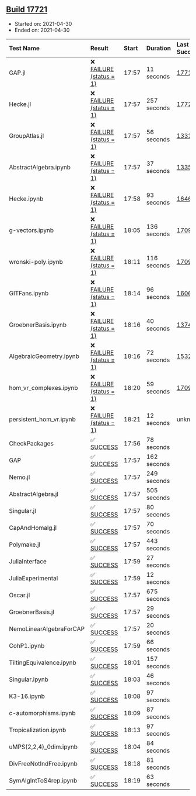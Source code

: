 ## [Build 17721](https://oscarci.mathematik.uni-kl.de/job/oscar/17721/)

* Started on: 2021-04-30
* Ended on: 2021-04-30

| Test Name    | Result | Start | Duration | Last Success | First Failure |
|:-------------|:-------|:------|:---------|:-------------|:--------------|
| GAP.jl | ❌ [FAILURE (status = 1)](https://oscarci.mathematik.uni-kl.de/job/oscar/17721/artifact/logs/build-17721/GAP.jl.log) | 17:57 | 11 seconds | [17719](https://oscarci.mathematik.uni-kl.de/job/oscar/17719/) | [17720](https://oscarci.mathematik.uni-kl.de/job/oscar/17720/) |
| Hecke.jl | ❌ [FAILURE (status = 1)](https://oscarci.mathematik.uni-kl.de/job/oscar/17721/artifact/logs/build-17721/Hecke.jl.log) | 17:57 | 257 seconds | [17720](https://oscarci.mathematik.uni-kl.de/job/oscar/17720/) | [17721](https://oscarci.mathematik.uni-kl.de/job/oscar/17721/) |
| GroupAtlas.jl | ❌ [FAILURE (status = 1)](https://oscarci.mathematik.uni-kl.de/job/oscar/17721/artifact/logs/build-17721/GroupAtlas.jl.log) | 17:57 | 56 seconds | [13311](https://oscarci.mathematik.uni-kl.de/job/oscar/13311/) | [13312](https://oscarci.mathematik.uni-kl.de/job/oscar/13312/) |
| AbstractAlgebra.ipynb | ❌ [FAILURE (status = 1)](https://oscarci.mathematik.uni-kl.de/job/oscar/17721/artifact/logs/build-17721/AbstractAlgebra.ipynb.log) | 17:57 | 37 seconds | [13355](https://oscarci.mathematik.uni-kl.de/job/oscar/13355/) | [13356](https://oscarci.mathematik.uni-kl.de/job/oscar/13356/) |
| Hecke.ipynb | ❌ [FAILURE (status = 1)](https://oscarci.mathematik.uni-kl.de/job/oscar/17721/artifact/logs/build-17721/Hecke.ipynb.log) | 17:58 | 93 seconds | [16463](https://oscarci.mathematik.uni-kl.de/job/oscar/16463/) | [16464](https://oscarci.mathematik.uni-kl.de/job/oscar/16464/) |
| g-vectors.ipynb | ❌ [FAILURE (status = 1)](https://oscarci.mathematik.uni-kl.de/job/oscar/17721/artifact/logs/build-17721/g-vectors.ipynb.log) | 18:05 | 136 seconds | [17099](https://oscarci.mathematik.uni-kl.de/job/oscar/17099/) | [17100](https://oscarci.mathematik.uni-kl.de/job/oscar/17100/) |
| wronski-poly.ipynb | ❌ [FAILURE (status = 1)](https://oscarci.mathematik.uni-kl.de/job/oscar/17721/artifact/logs/build-17721/wronski-poly.ipynb.log) | 18:11 | 116 seconds | [17098](https://oscarci.mathematik.uni-kl.de/job/oscar/17098/) | [17099](https://oscarci.mathematik.uni-kl.de/job/oscar/17099/) |
| GITFans.ipynb | ❌ [FAILURE (status = 1)](https://oscarci.mathematik.uni-kl.de/job/oscar/17721/artifact/logs/build-17721/GITFans.ipynb.log) | 18:14 | 96 seconds | [16068](https://oscarci.mathematik.uni-kl.de/job/oscar/16068/) | [16069](https://oscarci.mathematik.uni-kl.de/job/oscar/16069/) |
| GroebnerBasis.ipynb | ❌ [FAILURE (status = 1)](https://oscarci.mathematik.uni-kl.de/job/oscar/17721/artifact/logs/build-17721/GroebnerBasis.ipynb.log) | 18:16 | 40 seconds | [13748](https://oscarci.mathematik.uni-kl.de/job/oscar/13748/) | [13749](https://oscarci.mathematik.uni-kl.de/job/oscar/13749/) |
| AlgebraicGeometry.ipynb | ❌ [FAILURE (status = 1)](https://oscarci.mathematik.uni-kl.de/job/oscar/17721/artifact/logs/build-17721/AlgebraicGeometry.ipynb.log) | 18:16 | 72 seconds | [15322](https://oscarci.mathematik.uni-kl.de/job/oscar/15322/) | [15323](https://oscarci.mathematik.uni-kl.de/job/oscar/15323/) |
| hom_vr_complexes.ipynb | ❌ [FAILURE (status = 1)](https://oscarci.mathematik.uni-kl.de/job/oscar/17721/artifact/logs/build-17721/hom_vr_complexes.ipynb.log) | 18:20 | 59 seconds | [17099](https://oscarci.mathematik.uni-kl.de/job/oscar/17099/) | [17100](https://oscarci.mathematik.uni-kl.de/job/oscar/17100/) |
| persistent_hom_vr.ipynb | ❌ [FAILURE (status = 1)](https://oscarci.mathematik.uni-kl.de/job/oscar/17721/artifact/logs/build-17721/persistent_hom_vr.ipynb.log) | 18:21 | 12 seconds | unknown | unknown |
| CheckPackages | ✅ [SUCCESS](https://oscarci.mathematik.uni-kl.de/job/oscar/17721/artifact/logs/build-17721/CheckPackages.log) | 17:56 | 78 seconds |  |  |
| GAP | ✅ [SUCCESS](https://oscarci.mathematik.uni-kl.de/job/oscar/17721/artifact/logs/build-17721/GAP.log) | 17:57 | 162 seconds |  |  |
| Nemo.jl | ✅ [SUCCESS](https://oscarci.mathematik.uni-kl.de/job/oscar/17721/artifact/logs/build-17721/Nemo.jl.log) | 17:57 | 249 seconds |  |  |
| AbstractAlgebra.jl | ✅ [SUCCESS](https://oscarci.mathematik.uni-kl.de/job/oscar/17721/artifact/logs/build-17721/AbstractAlgebra.jl.log) | 17:57 | 505 seconds |  |  |
| Singular.jl | ✅ [SUCCESS](https://oscarci.mathematik.uni-kl.de/job/oscar/17721/artifact/logs/build-17721/Singular.jl.log) | 17:57 | 80 seconds |  |  |
| CapAndHomalg.jl | ✅ [SUCCESS](https://oscarci.mathematik.uni-kl.de/job/oscar/17721/artifact/logs/build-17721/CapAndHomalg.jl.log) | 17:57 | 70 seconds |  |  |
| Polymake.jl | ✅ [SUCCESS](https://oscarci.mathematik.uni-kl.de/job/oscar/17721/artifact/logs/build-17721/Polymake.jl.log) | 17:57 | 443 seconds |  |  |
| JuliaInterface | ✅ [SUCCESS](https://oscarci.mathematik.uni-kl.de/job/oscar/17721/artifact/logs/build-17721/JuliaInterface.log) | 17:59 | 27 seconds |  |  |
| JuliaExperimental | ✅ [SUCCESS](https://oscarci.mathematik.uni-kl.de/job/oscar/17721/artifact/logs/build-17721/JuliaExperimental.log) | 17:59 | 12 seconds |  |  |
| Oscar.jl | ✅ [SUCCESS](https://oscarci.mathematik.uni-kl.de/job/oscar/17721/artifact/logs/build-17721/Oscar.jl.log) | 17:57 | 675 seconds |  |  |
| GroebnerBasis.jl | ✅ [SUCCESS](https://oscarci.mathematik.uni-kl.de/job/oscar/17721/artifact/logs/build-17721/GroebnerBasis.jl.log) | 17:57 | 29 seconds |  |  |
| NemoLinearAlgebraForCAP | ✅ [SUCCESS](https://oscarci.mathematik.uni-kl.de/job/oscar/17721/artifact/logs/build-17721/NemoLinearAlgebraForCAP.log) | 17:57 | 20 seconds |  |  |
| CohP1.ipynb | ✅ [SUCCESS](https://oscarci.mathematik.uni-kl.de/job/oscar/17721/artifact/logs/build-17721/CohP1.ipynb.log) | 17:59 | 66 seconds |  |  |
| TiltingEquivalence.ipynb | ✅ [SUCCESS](https://oscarci.mathematik.uni-kl.de/job/oscar/17721/artifact/logs/build-17721/TiltingEquivalence.ipynb.log) | 18:01 | 157 seconds |  |  |
| Singular.ipynb | ✅ [SUCCESS](https://oscarci.mathematik.uni-kl.de/job/oscar/17721/artifact/logs/build-17721/Singular.ipynb.log) | 18:03 | 46 seconds |  |  |
| K3-16.ipynb | ✅ [SUCCESS](https://oscarci.mathematik.uni-kl.de/job/oscar/17721/artifact/logs/build-17721/K3-16.ipynb.log) | 18:08 | 97 seconds |  |  |
| c-automorphisms.ipynb | ✅ [SUCCESS](https://oscarci.mathematik.uni-kl.de/job/oscar/17721/artifact/logs/build-17721/c-automorphisms.ipynb.log) | 18:09 | 87 seconds |  |  |
| Tropicalization.ipynb | ✅ [SUCCESS](https://oscarci.mathematik.uni-kl.de/job/oscar/17721/artifact/logs/build-17721/Tropicalization.ipynb.log) | 18:13 | 97 seconds |  |  |
| uMPS(2,2,4)_0dim.ipynb | ✅ [SUCCESS](https://oscarci.mathematik.uni-kl.de/job/oscar/17721/artifact/logs/build-17721/uMPS-2-2-4-_0dim.ipynb.log) | 18:04 | 84 seconds |  |  |
| DivFreeNotIndFree.ipynb | ✅ [SUCCESS](https://oscarci.mathematik.uni-kl.de/job/oscar/17721/artifact/logs/build-17721/DivFreeNotIndFree.ipynb.log) | 18:18 | 81 seconds |  |  |
| SymAlgIntToS4rep.ipynb | ✅ [SUCCESS](https://oscarci.mathematik.uni-kl.de/job/oscar/17721/artifact/logs/build-17721/SymAlgIntToS4rep.ipynb.log) | 18:19 | 63 seconds |  |  |
